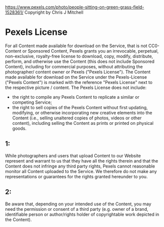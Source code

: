 https://www.pexels.com/photo/people-sitting-on-green-grass-field-1528361/
Copyright by Chris J Mitchell

# Pexels License

For all Content made available for download on the Service, that is not CC0-Content or Sponsored Content, Pexels grants you an irrevocable, perpetual, non-exclusive, royalty-free license to download, copy, modify, distribute, perform, and otherwise use the Content (this does not include Sponsored Content), including for commercial purposes, without attributing the photographer/ content owner or Pexels ("Pexels License"). The Content made available for download on the Service under the Pexels-License ("Pexels Content") is marked with the reference "Pexels License" next to the respective picture / content. The Pexels License does not include:

- the right to compile any Pexels Content to replicate a similar or competing Service;
- the right to sell copies of the Pexels Content without first updating, modifying, or otherwise incorporating new creative elements into the Content (i.e., selling unaltered copies of photos, videos or other content), including selling the Content as prints or printed on physical goods.

## 1:

While photographers and users that upload Content to our Website represent and warrant to us that they have all the rights therein and that the Content does not infringe any third party rights, Pexels cannot reasonable monitor all Content uploaded to the Service. We therefore do not make any representations or guarantees for the rights granted hereunder to you.

## 2:

Be aware that, depending on your intended use of the Content, you may need the permission or consent of a third party (e.g. owner of a brand, identifiable person or author/rights holder of copyrightable work depicted in the Content).
